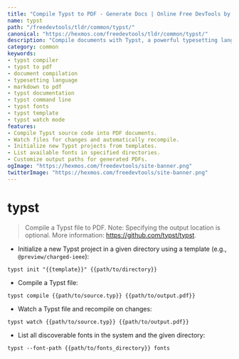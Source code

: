 ```yaml
---
title: "Compile Typst to PDF - Generate Docs | Online Free DevTools by Hexmos"
name: typst
path: "/freedevtools/tldr/common/typst/"
canonical: "https://hexmos.com/freedevtools/tldr/common/typst/"
description: "Compile documents with Typst, a powerful typesetting language. Generate professional PDF files from Typst markup. Free online tool, no registration required."
category: common
keywords:
- typst compiler
- typst to pdf
- document compilation
- typesetting language
- markdown to pdf
- typst documentation
- typst command line
- typst fonts
- typst template
- typst watch mode
features:
- Compile Typst source code into PDF documents.
- Watch files for changes and automatically recompile.
- Initialize new Typst projects from templates.
- List available fonts in specified directories.
- Customize output paths for generated PDFs.
ogImage: "https://hexmos.com/freedevtools/site-banner.png"
twitterImage: "https://hexmos.com/freedevtools/site-banner.png"
---
```


# typst

> Compile a Typst file to PDF.
> Note: Specifying the output location is optional.
> More information: <https://github.com/typst/typst>.

- Initialize a new Typst project in a given directory using a template (e.g., `@preview/charged-ieee`):

`typst init "{{template}}" {{path/to/directory}}`

- Compile a Typst file:

`typst compile {{path/to/source.typ}} {{path/to/output.pdf}}`

- Watch a Typst file and recompile on changes:

`typst watch {{path/to/source.typ}} {{path/to/output.pdf}}`

- List all discoverable fonts in the system and the given directory:

`typst --font-path {{path/to/fonts_directory}} fonts`
